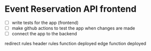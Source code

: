 # Event Reservation API frontend

<!-- TODO:  -->
- [ ] write tests for the app (frontend)
- [ ] make github actions to test the app when changes are made
- [ ]  connect the app to the backend

<!-- NOTE: Where is this from ? -->
redirect rules
header rules
function deployed
edge function deployed
